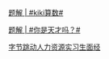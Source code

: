 [题解 | #kiki算数#](https://www.nowcoder.com/discuss/538613189072711680?fromPut=jj-github&urlSource=extension-api)

[题解 | #你是天才吗？#](https://www.nowcoder.com/discuss/538613928763449344?fromPut=jj-github&urlSource=extension-api)

[字节跳动人力资源实习生面经](https://www.nowcoder.com/feed/main/detail/29da2b48886e434fa728cad8b42f8a52?fromPut=jj-github&urlSource=extension-api)